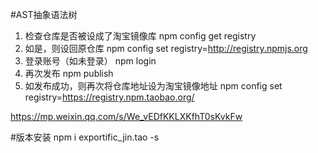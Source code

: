 
#AST抽象语法树



1. 检查仓库是否被设成了淘宝镜像库
npm config get registry
2. 如是，则设回原仓库
npm config set registry=http://registry.npmjs.org
3. 登录账号（如未登录）
npm login
4. 再次发布
npm publish
5. 如发布成功，则再次将仓库地址设为淘宝镜像地址
npm config set registry=https://registry.npm.taobao.org/

<!-- 文章地址 -->
https://mp.weixin.qq.com/s/We_vEDfKKLXKfhT0sKvkFw

#版本安装
npm i exportific_jin.tao -s